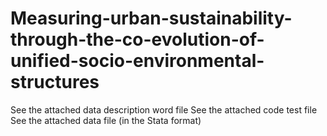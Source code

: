 # Measuring-urban-sustainability-through-the-co-evolution-of-unified-socio-environmental-structures
See the attached data description word file
See the attached code test file
See the attached data file (in the Stata format)
